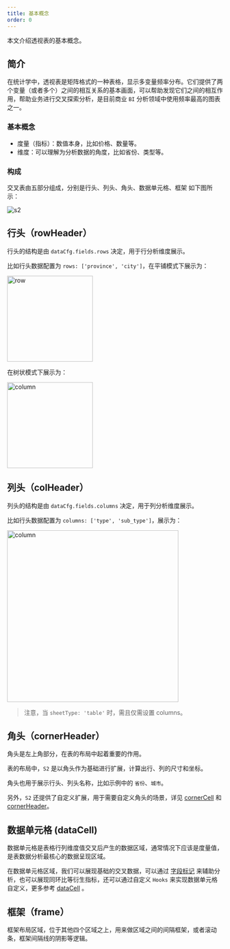 ```yaml
---
title: 基本概念
order: 0
---
```

本文介绍透视表的基本概念。

## 简介

在统计学中，透视表是矩阵格式的一种表格，显示多变量频率分布。它们提供了两个变量（或者多个）之间的相互关系的基本画面，可以帮助发现它们之间的相互作用，帮助业务进行交叉探索分析，是目前商业 `BI` 分析领域中使用频率最高的图表之一。

### 基本概念

- 度量（指标）：数值本身，比如价格、数量等。
- 维度：可以理解为分析数据的角度，比如省份、类型等。

### 构成

交叉表由五部分组成，分别是行头、列头、角头、数据单元格、框架 如下图所示：

![s2](https://gw.alipayobjects.com/mdn/rms_56cbb2/afts/img/A*nzcERYjsPZoAAAAAAAAAAAAAARQnAQ)

## 行头（rowHeader）

行头的结构是由 `dataCfg.fields.rows` 决定，用于行分析维度展示。

比如行头数据配置为 `rows: ['province', 'city']`，在平铺模式下展示为：

<img width="200" src="https://gw.alipayobjects.com/mdn/rms_56cbb2/afts/img/A*p71xTrX3YIEAAAAAAAAAAAAAARQnAQ" width = "250"  alt="row" />

在树状模式下展示为：

<img src="https://gw.alipayobjects.com/mdn/rms_56cbb2/afts/img/A*zYzLQ5rgzsoAAAAAAAAAAAAAARQnAQ" height = "200"  alt="column" />

## 列头（colHeader）

列头的结构是由 `dataCfg.fields.columns` 决定，用于列分析维度展示。

比如行头数据配置为 `columns: ['type', 'sub_type']`，展示为：

<img src="https://gw.alipayobjects.com/mdn/rms_56cbb2/afts/img/A*_uMfQK9VHk4AAAAAAAAAAAAAARQnAQ" width = "400"  alt="column" />

> 注意，当 `sheetType: 'table'` 时，需且仅需设置 columns。

## 角头（cornerHeader）

角头是左上角部分，在表的布局中起着重要的作用。

表的布局中，`S2` 是以角头作为基础进行扩展，计算出行、列的尺寸和坐标。

角头也用于展示行头、列头名称，比如示例中的 `省份`、`城市`。

另外，`S2` 还提供了自定义扩展，用于需要自定义角头的场景，详见 [cornerCell](/zh/examples/custom/custom-cell#corner-cell) 和 [cornerHeader](/zh/examples/custom/custom-cell#corner-header)。

## 数据单元格 (dataCell)

数据单元格是表格行列维度值交叉后产生的数据区域，通常情况下应该是度量值，是表数据分析最核心的数据呈现区域。

在数据单元格区域，我们可以展现基础的交叉数据，可以通过 [字段标记](/zh/examples/analysis/conditions#text) 来辅助分析，也可以展现同环比等衍生指标，还可以通过自定义 `Hooks` 来实现数据单元格自定义，更多参考 [dataCell](/zh/examples/custom/custom-cell#data-cell) 。

## 框架（frame）

框架布局区域，位于其他四个区域之上，用来做区域之间的间隔框架，或者滚动条，框架间隔线的阴影等逻辑。

